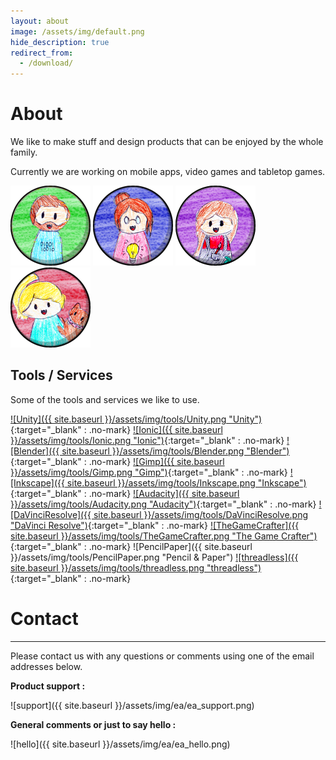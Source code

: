 ```yaml
---
layout: about
image: /assets/img/default.png
hide_description: true
redirect_from:
  - /download/
---
```


# About

We like to make stuff and design products that can be enjoyed by the whole family.

Currently we are working on mobile apps, video games and tabletop games. 

![Jeffrey](/assets/img/authors/jeffrey-128.png)
![Jackie](/assets/img/authors/jackie-128.png)
![Olivia](/assets/img/authors/olivia-128.png)
![Natalie](/assets/img/authors/natalie-128.png) 

## Tools / Services

Some of the tools and services we like to use.

[![Unity]({{ site.baseurl }}/assets/img/tools/Unity.png "Unity")](https://unity.com/){:target="_blank" : .no-mark}
[![Ionic]({{ site.baseurl }}/assets/img/tools/Ionic.png "Ionic")](https://ionicframework.com/){:target="_blank" : .no-mark}
[![Blender]({{ site.baseurl }}/assets/img/tools/Blender.png "Blender")](https://www.blender.org/){:target="_blank" : .no-mark}
[![Gimp]({{ site.baseurl }}/assets/img/tools/Gimp.png "Gimp")](https://www.gimp.org/){:target="_blank" : .no-mark}
[![Inkscape]({{ site.baseurl }}/assets/img/tools/Inkscape.png "Inkscape")](https://inkscape.org/){:target="_blank" : .no-mark}
[![Audacity]({{ site.baseurl }}/assets/img/tools/Audacity.png "Audacity")](https://www.audacityteam.org/){:target="_blank" : .no-mark}
[![DaVinciResolve]({{ site.baseurl }}/assets/img/tools/DaVinciResolve.png "DaVinci Resolve")](https://www.blackmagicdesign.com/products/davinciresolve/){:target="_blank" : .no-mark}
[![TheGameCrafter]({{ site.baseurl }}/assets/img/tools/TheGameCrafter.png "The Game Crafter")](https://www.thegamecrafter.com/){:target="_blank" : .no-mark}
![PencilPaper]({{ site.baseurl }}/assets/img/tools/PencilPaper.png "Pencil & Paper")
[![threadless]({{ site.baseurl }}/assets/img/tools/threadless.png "threadless")](https://www.threadless.com/){:target="_blank" : .no-mark}

# Contact
---

Please contact us with any questions or comments using one of the email addresses below.

**Product support :**

![support]({{ site.baseurl }}/assets/img/ea/ea_support.png)

**General comments or just to say hello :**

![hello]({{ site.baseurl }}/assets/img/ea/ea_hello.png)

<!-- **Subscribe to get news about our products :**

<form action="https://tinyletter.com/receptorcell" method="post" target="popupwindow" onsubmit="window.open('https://tinyletter.com/receptorcell', 'popupwindow', 'scrollbars=yes');return true"><p><label for="tlemail">Enter your email address</label></p><p><input type="text" name="email" id="tlemail" placeholder="email@example.com" /><input type="hidden" value="1" name="embed"/><input type="submit" value="Subscribe" /></p><p><a href="https://tinyletter.com" target="_blank">powered by TinyLetter</a></p></form>
         -->
